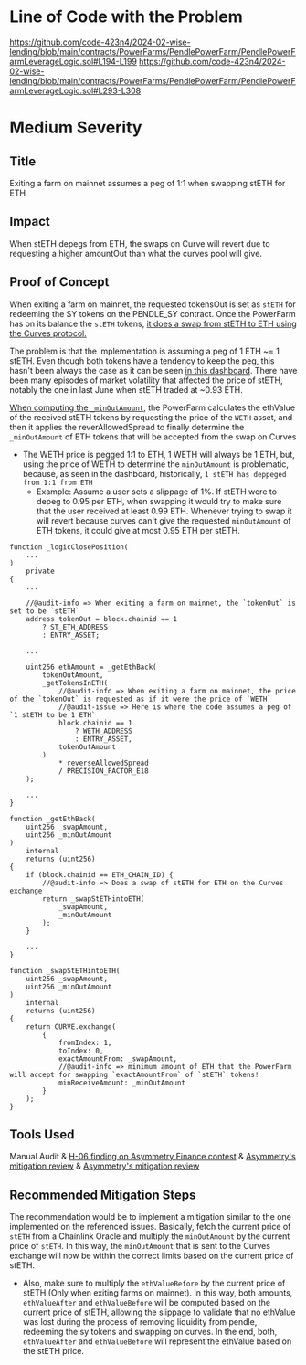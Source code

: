 # Line of Code with the Problem
https://github.com/code-423n4/2024-02-wise-lending/blob/main/contracts/PowerFarms/PendlePowerFarm/PendlePowerFarmLeverageLogic.sol#L194-L199
https://github.com/code-423n4/2024-02-wise-lending/blob/main/contracts/PowerFarms/PendlePowerFarm/PendlePowerFarmLeverageLogic.sol#L293-L308

# Medium Severity

## Title
Exiting a farm on mainnet assumes a peg of 1:1  when swapping stETH for ETH 

## Impact
When stETH depegs from ETH, the swaps on Curve will revert due to requesting a higher amountOut than what the curves pool will give.

## Proof of Concept
When exiting a farm on mainnet, the requested tokensOut is set as `stETH` for redeeming the SY tokens on the PENDLE_SY contract. Once the PowerFarm has on its balance the `stETH` tokens, [it does a swap from stETH to ETH using the Curves protocol.](https://github.com/code-423n4/2024-02-wise-lending/blob/main/contracts/PowerFarms/PendlePowerFarm/PendlePowerFarmLeverageLogic.sol#L293-L308)

The problem is that the implementation is assuming a peg of 1 ETH ~= 1 stETH. Even though both tokens have a tendency to keep the peg, this hasn't been always the case as it can be seen [in this dashboard](https://dune.com/LidoAnalytical/Curve-ETHstETH). There have been many episodes of market volatility that affected the price of stETH, notably the one in last June when stETH traded at ~0.93 ETH.

[When computing the `_minOutAmount`](https://github.com/code-423n4/2024-02-wise-lending/blob/main/contracts/PowerFarms/PendlePowerFarm/PendlePowerFarmLeverageLogic.sol#L194-L199), the PowerFarm calculates the ethValue of the received stETH tokens by requesting the price of the `WETH` asset, and then it applies the reverAllowedSpread to finally determine the `_minOutAmount` of ETH tokens that will be accepted from the swap on Curves
- The WETH price is pegged 1:1 to ETH, 1 WETH will always be 1 ETH, but, using the price of WETH to determine the `minOutAmount` is problematic, because, as seen in the dashboard, historically, `1 stETH has deppeged from 1:1 from ETH`
  - Example: Assume a user sets a slippage of 1%. If stETH were to depeg to 0.95 per ETH, when swapping it would try to make sure that the user received at least 0.99 ETH. Whenever trying to swap it will revert because curves can't give the requested `minOutAmount` of ETH tokens, it could give at most 0.95 ETH per stETH.

```
function _logicClosePosition(
    ...
)
    private
{
    ...

    //@audit-info => When exiting a farm on mainnet, the `tokenOut` is set to be `stETH`
    address tokenOut = block.chainid == 1
        ? ST_ETH_ADDRESS
        : ENTRY_ASSET;

    ...

    uint256 ethAmount = _getEthBack(
        tokenOutAmount,
        _getTokensInETH(
            //@audit-info => When exiting a farm on mainnet, the price of the `tokenOut` is requested as if it were the price of `WETH`
            //@audit-issue => Here is where the code assumes a peg of `1 stETH to be 1 ETH`
            block.chainid == 1
                ? WETH_ADDRESS
                : ENTRY_ASSET,
            tokenOutAmount
        )
            * reverseAllowedSpread
            / PRECISION_FACTOR_E18
    );

    ...
}

function _getEthBack(
    uint256 _swapAmount,
    uint256 _minOutAmount
)
    internal
    returns (uint256)
{
    if (block.chainid == ETH_CHAIN_ID) {
        //@audit-info => Does a swap of stETH for ETH on the Curves exchange
        return _swapStETHintoETH(
            _swapAmount,
            _minOutAmount
        );
    }

    ...
}

function _swapStETHintoETH(
    uint256 _swapAmount,
    uint256 _minOutAmount
)
    internal
    returns (uint256)
{
    return CURVE.exchange(
        {
            fromIndex: 1,
            toIndex: 0,
            exactAmountFrom: _swapAmount,
            //@audit-info => minimum amount of ETH that the PowerFarm will accept for swapping `exactAmountFrom` of `stETH` tokens!
            minReceiveAmount: _minOutAmount
        }
    );
}

```

## Tools Used
Manual Audit & [H-06 finding on Asymmetry Finance contest](https://solodit.xyz/issues/h-06-wsteth-derivative-assumes-a-11-peg-of-steth-to-eth-code4rena-asymmetry-finance-asymmetry-contest-git) & [Asymmetry's mitigation review](https://github.com/code-423n4/2023-05-asymmetry-mitigation-findings/issues/13) & [Asymmetry's mitigation review](https://github.com/code-423n4/2023-05-asymmetry-mitigation-findings/issues/40)

## Recommended Mitigation Steps
The recommendation would be to implement a mitigation similar to the one implemented on the referenced issues.
Basically, fetch the current price of `stETH` from a Chainlink Oracle and multiply the `minOutAmount` by the current price of `stETH`. In this way, the `minOutAmount` that is sent to the Curves exchange will now be within the correct limits based on the current price of stETH.
- Also, make sure to multiply the `ethValueBefore` by the current price of stETH (Only when exiting farms on mainnet). In this way, both amounts, `ethValueAfter` and `ethValueBefore` will be computed based on the current price of stETH, allowing the slippage to validate that no ethValue was lost during the process of removing liquidity from pendle, redeeming the sy tokens and swapping on curves. In the end, both, `ethValueAfter` and `ethValueBefore` will represent the ethValue based on the stETH price.